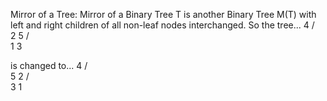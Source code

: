 Mirror of a Tree: Mirror of a Binary Tree T is another Binary Tree M(T) with left and right children
of all non-leaf nodes interchanged. So the tree... 4 / \
2 5 / \
1 3

is changed to... 4 / \
5 2 / \
3 1
